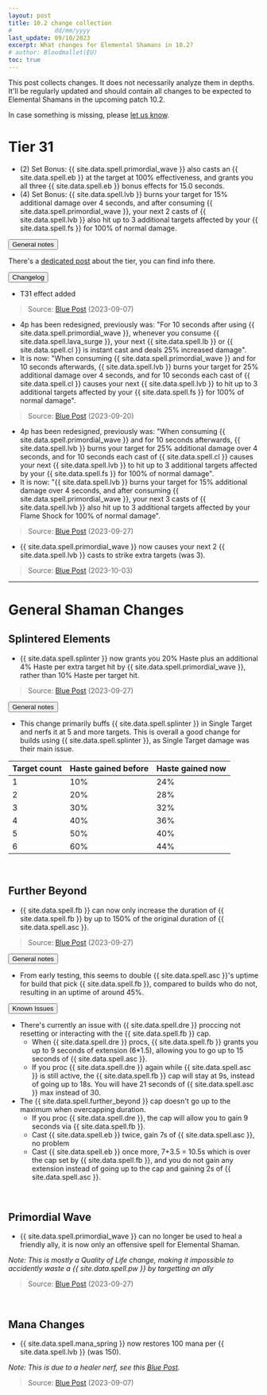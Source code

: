 ```yaml
---
layout: post
title: 10.2 change collection
#            dd/mm/yyyy
last_update: 09/10/2023
excerpt: What changes for Elemental Shamans in 10.2?
# author: Bloodmallet(EU)
toc: true
---
```


This post collects changes. It does not necessarily analyze them in depths. It'll be regularly updated and should contain all changes to be expected to Elemental Shamans in the upcoming patch 10.2.

In case something is missing, please [let us know](https://discord.gg/VA7wXVx).


# Tier 31
- (2) Set Bonus: {{ site.data.spell.primordial_wave }} also casts an {{ site.data.spell.eb }} at the target at 100% effectiveness, and grants you all three {{ site.data.spell.eb }} bonus effects for 15.0 seconds.
- (4) Set Bonus: {{ site.data.spell.lvb }} burns your target for 15% additional damage over 4 seconds, and after consuming {{ site.data.spell.primordial_wave }}, your next 2 casts of {{ site.data.spell.lvb }} also hit up to 3 additional targets affected by your {{ site.data.spell.fs }} for 100% of normal damage.


<div class="accordion mb-4" id="tier-31">
  <div class="card">
    <div class="card-header" id="tier-31-general">
      <div class="h2 mb-0">
        <button class="btn btn-link btn-block text-left collapsed" type="button" data-toggle="collapse" data-target="#tier-31-general-body" aria-expanded="false" aria-controls="tier-31-general-body">
          General notes
        </button>
      </div>
    </div>
    <div id="tier-31-general-body" class="collapse" aria-labelledby="tier-31-general" data-parent="#tier-31">
      <div class="card-body" markdown="1">

There's a [dedicated post](https://stormearthandlava.com/blog/2023/09/28/t31-set-discussion.html) about the tier, you can find info there.

</div>
    </div>
  </div>
  <div class="card">
    <div class="card-header" id="tier-31-changelog">
      <div class="h2 mb-0">
        <button class="btn btn-link btn-block text-left collapsed" type="button" data-toggle="collapse" data-target="#tier-31-changelog-body" aria-expanded="false" aria-controls="tier-31-changelog-body">
          Changelog
        </button>
      </div>
    </div>
    <div id="tier-31-changelog-body" class="collapse" aria-labelledby="tier-31-changelog" data-parent="#tier-31">
      <div class="card-body" markdown="1">

- T31 effect added

> Source: [Blue Post](https://us.forums.blizzard.com/en/wow/t/class-sets-in-guardians-of-the-dream/1666443) (2023-09-07)

- 4p has been redesigned, previously was: "For 10 seconds after using {{ site.data.spell.primordial_wave }}, whenever you consume {{ site.data.spell.lava_surge }}, your next {{ site.data.spell.lb }} or {{ site.data.spell.cl }} is instant cast and deals 25% increased damage".
- It is now: "When consuming {{ site.data.spell.primordial_wave }} and for 10 seconds afterwards, {{ site.data.spell.lvb }} burns your target for 25% additional damage over 4 seconds, and for 10 seconds each cast of {{ site.data.spell.cl }} causes your next {{ site.data.spell.lvb }} to hit up to 3 additional targets affected by your {{ site.data.spell.fs }} for 100% of normal damage".

> Source: [Blue Post](https://us.forums.blizzard.com/en/wow/t/guardians-of-the-dream-ptr-development-notes/1666552/5) (2023-09-20)

- 4p has been redesigned, previously was: "When consuming {{ site.data.spell.primordial_wave }} and for 10 seconds afterwards, {{ site.data.spell.lvb }} burns your target for 25% additional damage over 4 seconds, and for 10 seconds each cast of {{ site.data.spell.cl }} causes your next {{ site.data.spell.lvb }} to hit up to 3 additional targets affected by your {{ site.data.spell.fs }} for 100% of normal damage".
- It is now: "{{ site.data.spell.lvb }} burns your target for 15% additional damage over 4 seconds, and after consuming {{ site.data.spell.primordial_wave }}, your next 3 casts of {{ site.data.spell.lvb }} also hit up to 3 additional targets affected by your Flame Shock for 100% of normal damage".

> Source: [Blue Post](https://us.forums.blizzard.com/en/wow/t/guardians-of-the-dream-ptr-development-notes/1666552/6) (2023-09-27)

- {{ site.data.spell.primordial_wave }} now causes your next 2 {{ site.data.spell.lvb }} casts to strike extra targets (was 3).

> Source: [Blue Post](https://us.forums.blizzard.com/en/wow/t/guardians-of-the-dream-ptr-development-notes/1666552/8) (2023-10-03)

</div>
    </div>
  </div>
</div>

<hr>

# General Shaman Changes

## Splintered Elements

- {{ site.data.spell.splinter }} now grants you 20% Haste plus an additional 4% Haste per extra target hit by {{ site.data.spell.primordial_wave }}, rather than 10% Haste per target hit.

> Source: [Blue Post](https://us.forums.blizzard.com/en/wow/t/guardians-of-the-dream-ptr-development-notes/1666552/6) (2023-09-27)

<div class="card">
  <div class="card-header" id="spe">
    <div class="h2 mb-0">
      <button class="btn btn-link btn-block text-left collapsed" type="button" data-toggle="collapse" data-target="#spe-body" aria-expanded="false" aria-controls="spe-body">
        General notes
      </button>
    </div>
  </div>
  <div id="spe-body" class="collapse" aria-labelledby="spe">
    <div class="card-body" markdown="1">

- This change primarily buffs {{ site.data.spell.splinter }} in Single Target and nerfs it at 5 and more targets. This is overall a good change for builds using {{ site.data.spell.splinter }}, as Single Target damage was their main issue.


Target count | Haste gained before | Haste gained now
--- | --- | ---
1 | 10% | 24%
2 | 20% | 28%
3 | 30% | 32%
4 | 40% | 36%
5 | 50% | 40%
6 | 60% | 44%

</div>
  </div>
</div>



<br>

## Further Beyond

- {{ site.data.spell.fb }} can now only increase the duration of {{ site.data.spell.fb }} by up to 150% of the original duration of {{ site.data.spell.asc }}.

> Source: [Blue Post](https://us.forums.blizzard.com/en/wow/t/guardians-of-the-dream-ptr-development-notes/1666552/6) (2023-09-27)

<div class="accordion mb-4" id="further-beyond">
  <div class="card">
    <div class="card-header" id="fb">
      <div class="h2 mb-0">
        <button class="btn btn-link btn-block text-left collapsed" type="button" data-toggle="collapse" data-target="#fb-body" aria-expanded="false" aria-controls="fb-body">
          General notes
        </button>
      </div>
    </div>
    <div id="fb-body" class="collapse" aria-labelledby="fb">
      <div class="card-body" markdown="1">

- From early testing, this seems to double {{ site.data.spell.asc }}'s uptime for build that pick {{ site.data.spell.fb }}, compared to builds who do not, resulting in an uptime of around 45%.

</div>
    </div>
  </div>
  <div class="card">
    <div class="card-header" id="fb-issues">
      <div class="h2 mb-0">
        <button class="btn btn-link btn-block text-left collapsed" type="button" data-toggle="collapse" data-target="#fb-issues-body" aria-expanded="false" aria-controls="fb-issues-body">
          Known Issues
        </button>
      </div>
    </div>
    <div id="fb-issues-body" class="collapse" aria-labelledby="fb-issues">
      <div class="card-body" markdown="1">

- There's currently an issue with {{ site.data.spell.dre }} proccing not resetting or interacting with the {{ site.data.spell.fb }} cap.
  - When {{ site.data.spell.dre }} procs, {{ site.data.spell.fb }} grants you up to 9 seconds of extension (6*1.5), allowing you to go up to 15 seconds of {{ site.data.spell.asc }}.
  - If you proc {{ site.data.spell.dre }} again while {{ site.data.spell.asc }} is still active, the {{ site.data.spell.fb }} cap will stay at 9s, instead of going up to 18s. You will have 21 seconds of {{ site.data.spell.asc }} max instead of 30.
- The {{ site.data.spell.further_beyond }} cap doesn't go up to the maximum when overcapping duration.
  - If you proc {{ site.data.spell.dre }}, the cap will allow you to gain 9 seconds via {{ site.data.spell.fb }}.
  - Cast {{ site.data.spell.eb }} twice, gain 7s of {{ site.data.spell.asc }}, no problem
  - Cast {{ site.data.spell.eb }} once more, 7+3.5 = 10.5s which is over the cap set by {{ site.data.spell.fb }}, and you do not gain any extension instead of going up to the cap and gaining 2s of {{ site.data.spell.asc }}.

</div>
    </div>
  </div>
</div>

<br>

## Primordial Wave

- {{ site.data.spell.primordial_wave }} can no longer be used to heal a friendly ally, it is now only an offensive spell for Elemental Shaman.

*Note: This is mostly a Quality of Life change, making it impossible to accidently waste a {{ site.data.spell.pw }} by targetting an ally*

> Source: [Blue Post](https://us.forums.blizzard.com/en/wow/t/guardians-of-the-dream-ptr-development-notes/1666552/6) (2023-09-27)

<br>

## Mana Changes

- {{ site.data.spell.mana_spring }} now restores 100 mana per {{ site.data.spell.lvb }} (was 150).

*Note: This is due to a healer nerf, see this [Blue Post](https://us.forums.blizzard.com/en/wow/t/healing-throughput-and-mana-generation-in-guardians-of-the-dream/1666444).*

> Source: [Blue Post](https://us.forums.blizzard.com/en/wow/t/guardians-of-the-dream-ptr-development-notes/1666552/1) (2023-09-07)
